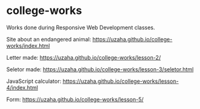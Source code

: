 # college-works
Works done during Responsive Web Development classes.

Site about an endangered animal: https://uzaha.github.io/college-works/index.html

Letter made: https://uzaha.github.io/college-works/lesson-2/

Seletor made: https://uzaha.github.io/college-works/lesson-3/seletor.html

JavaScript calculator: https://uzaha.github.io/college-works/lesson-4/index.html

Form: https://uzaha.github.io/college-works/lesson-5/
